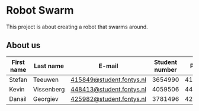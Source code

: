 # Robot Swarm

This project is about creating a robot that swarms around.

## About us
| First name |  Last name |         E-mail           |  Student number  |   PCN    |
| ---------- | ---------- | ------------------------ | ---------------- | -------- |
|   Stefan   |  Teeuwen   | 415849@student.fontys.nl |	  3654990       |  415849  | 
|   Kevin    | Vissenberg | 448413@student.fontys.nl |    4059506       |  448413  |
|   Danail   |  Georgiev  | 425982@student.fontys.nl |    3781496       |  425874  |
